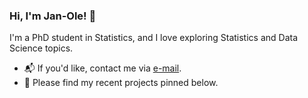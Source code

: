 ### Hi, I'm Jan-Ole! 👋

I'm a PhD student in Statistics, and I love exploring Statistics and Data Science topics.

* 📬 If you'd like, contact me via [e-mail](mailto:jan-ole.koslik@uni-bielefeld.de).
* 📌 Please find my recent projects pinned below.
